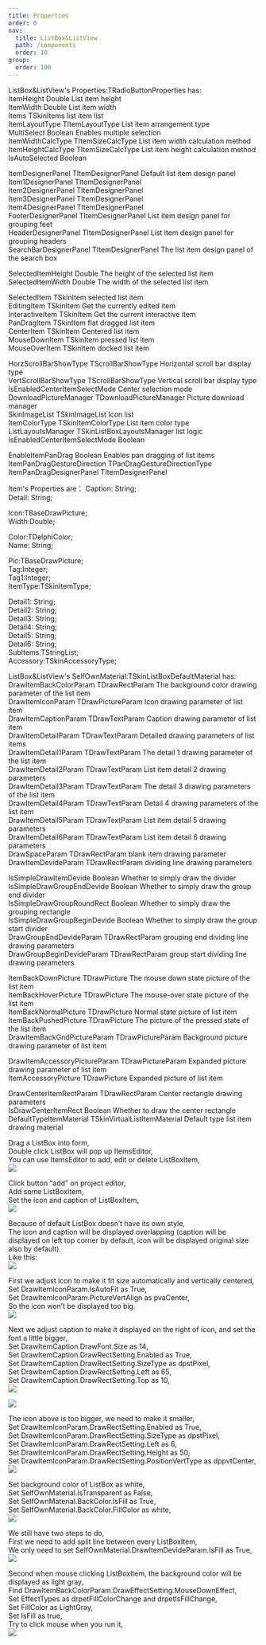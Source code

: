 ```yaml
---
title: Properties
order: 0
nav:
  title: ListBox&ListView
  path: /components
  order: 10
group:
  order: 100
---
```


ListBox&ListView's Properties:TRadioButtonProperties has:    
ItemHeight Double List item height  
ItemWidth Double List item width  
Items TSkinItems list item list  
ItemLayoutType TItemLayoutType List item arrangement type  
MultiSelect Boolean Enables multiple selection  
ItemWidthCalcType TItemSizeCalcType List item width calculation method  
ItemHeightCalcType TItemSizeCalcType List item height calculation method  
IsAutoSelected Boolean  

ItemDesignerPanel TItemDesignerPanel Default list item design panel  
Item1DesignerPanel TItemDesignerPanel  
Item2DesignerPanel TItemDesignerPanel  
Item3DesignerPanel TItemDesignerPanel  
Item4DesignerPanel TItemDesignerPanel  
FooterDesignerPanel TItemDesignerPanel List item design panel for grouping feet  
HeaderDesignerPanel TItemDesignerPanel List item design panel for grouping headers  
SearchBarDesignerPanel TItemDesignerPanel The list item design panel of the search box  

SelectedItemHeight Double The height of the selected list item  
SelectedItemWidth Double The width of the selected list item  

SelectedItem TSkinItem selected list item  
EditingItem TSkinItem Get the currently edited item  
InteractiveItem TSkinItem Get the current interactive item  
PanDragItem TSkinItem flat dragged list item  
CenterItem TSkinItem Centered list item  
MouseDownItem TSkinItem pressed list item  
MouseOverItem TSkinItem docked list item  

HorzScrollBarShowType TScrollBarShowType Horizontal scroll bar display type  
VertScrollBarShowType TScrollBarShowType Vertical scroll bar display type  
IsEnabledCenterItemSelectMode Center selection mode  
DownloadPictureManager TDownloadPictureManager Picture download manager  
SkinImageList TSkinImageList Icon list  
ItemColorType TSkinItemColorType List item color type  
ListLayoutsManager TSkinListBoxLayoutsManager list logic  
IsEnabledCenterItemSelectMode Boolean  

EnableItemPanDrag Boolean Enables pan dragging of list items  
ItemPanDragGestureDirection TPanDragGestureDirectionType  
ItemPanDragDesignerPanel TItemDesignerPanel  








Item's Properties are：
Caption: String;  
Detail: String;  

Icon:TBaseDrawPicture;  
Width:Double;  

Color:TDelphiColor;  
Name: String;  

Pic:TBaseDrawPicture;  
Tag:Integer;  
Tag1:Integer;  
ItemType:TSkinItemType;  

Detail1: String;  
Detail2: String;  
Detail3: String;  
Detail4: String;  
Detail5: String;  
Detail6: String;  
SubItems:TStringList;  
Accessory:TSkinAccessoryType;  






ListBox&ListView's SelfOwnMaterial:TSkinListBoxDefaultMaterial has:  
DrawItemBackColorParam TDrawRectParam The background color drawing parameter of the list item  
DrawItemIconParam TDrawPictureParam Icon drawing parameter of list item  
DrawItemCaptionParam TDrawTextParam Caption drawing parameter of list item  
DrawItemDetailParam TDrawTextParam Detailed drawing parameters of list items  
DrawItemDetail1Param TDrawTextParam The detail 1 drawing parameter of the list item  
DrawItemDetail2Param TDrawTextParam List item detail 2 drawing parameters  
DrawItemDetail3Param TDrawTextParam The detail 3 drawing parameters of the list item  
DrawItemDetail4Param TDrawTextParam Detail 4 drawing parameters of the list item  
DrawItemDetail5Param TDrawTextParam List item detail 5 drawing parameters  
DrawItemDetail6Param TDrawTextParam List item detail 6 drawing parameters  
DrawSpaceParam TDrawRectParam blank item drawing parameter  
DrawItemDevideParam TDrawRectParam dividing line drawing parameters  

IsSimpleDrawItemDevide Boolean Whether to simply draw the divider  
IsSimpleDrawGroupEndDevide Boolean Whether to simply draw the group end divider  
IsSimpleDrawGroupRoundRect Boolean Whether to simply draw the grouping rectangle  
IsSimpleDrawGroupBeginDevide Boolean Whether to simply draw the group start divider  
DrawGroupEndDevideParam TDrawRectParam grouping end dividing line drawing parameters  
DrawGroupBeginDevideParam TDrawRectParam group start dividing line drawing parameters  

ItemBackDownPicture TDrawPicture The mouse down state picture of the list item  
ItemBackHoverPicture TDrawPicture The mouse-over state picture of the list item  
ItemBackNormalPicture TDrawPicture Normal state picture of list item  
ItemBackPushedPicture TDrawPicture The picture of the pressed state of the list item  
DrawItemBackGndPictureParam TDrawPictureParam Background picture drawing parameter of list item  

DrawItemAccessoryPictureParam TDrawPictureParam Expanded picture drawing parameter of list item  
ItemAccessoryPicture TDrawPicture Expanded picture of list item  

DrawCenterItemRectParam TDrawRectParam Center rectangle drawing parameters  
IsDrawCenterItemRect Boolean Whether to draw the center rectangle  
DefaultTypeItemMaterial TSkinVirtualListItemMaterial Default type list item drawing material  




Drag a ListBox into form,  
Double click ListBox will pop up ItemsEditor,  
You can use ItemsEditor to add, edit or delete ListBoxItem,  
![](http://www.orangeui.cn/orangeuiblog/OrangeUI/10.1.OrangeUI%E6%8E%A7%E4%BB%B6%E4%BD%BF%E7%94%A8%E8%AF%B4%E6%98%8E(%E5%88%97%E8%A1%A8%E6%A1%86%E6%8E%A7%E4%BB%B6ListBox)(%E7%A4%BA%E4%BE%8B1%20%E5%9F%BA%E6%9C%AC%E5%8A%9F%E8%83%BD).files/image001.png)


Click button “add” on project editor,  
Add some ListBoxItem,  
Set the icon and caption of ListBoxItem,  
![](http://www.orangeui.cn/orangeuiblog/OrangeUI/10.1.OrangeUI%E6%8E%A7%E4%BB%B6%E4%BD%BF%E7%94%A8%E8%AF%B4%E6%98%8E(%E5%88%97%E8%A1%A8%E6%A1%86%E6%8E%A7%E4%BB%B6ListBox)(%E7%A4%BA%E4%BE%8B1%20%E5%9F%BA%E6%9C%AC%E5%8A%9F%E8%83%BD).files/image003.png)


Because of default ListBox doesn’t have its own style,  
The icon and caption will be displayed overlapping (caption will be displayed on left top corner by default, icon will be displayed original size also by default).  
Like this:  
![](http://www.orangeui.cn/orangeuiblog/OrangeUI/10.1.OrangeUI%E6%8E%A7%E4%BB%B6%E4%BD%BF%E7%94%A8%E8%AF%B4%E6%98%8E(%E5%88%97%E8%A1%A8%E6%A1%86%E6%8E%A7%E4%BB%B6ListBox)(%E7%A4%BA%E4%BE%8B1%20%E5%9F%BA%E6%9C%AC%E5%8A%9F%E8%83%BD).files/image005.png)

 
First we adjust icon to make it fit size automatically and vertically centered,  
Set DrawItemIconParam.IsAutoFit as True,  
Set DrawItemIconParam.PictureVertAlign as pvaCenter,  
So the icon won’t be displayed too big.  
![](http://www.orangeui.cn/orangeuiblog/OrangeUI/10.1.OrangeUI%E6%8E%A7%E4%BB%B6%E4%BD%BF%E7%94%A8%E8%AF%B4%E6%98%8E(%E5%88%97%E8%A1%A8%E6%A1%86%E6%8E%A7%E4%BB%B6ListBox)(%E7%A4%BA%E4%BE%8B1%20%E5%9F%BA%E6%9C%AC%E5%8A%9F%E8%83%BD).files/image007.png)


Next we adjust caption to make it displayed on the right of icon, and set the font a little bigger,  
Set DrawItemCaption.DrawFont.Size as 14,  
Set DrawItemCaption.DrawRectSetting.Enabled as True,  
Set DrawItemCaption.DrawRectSetting.SizeType as dpstPixel,  
Set DrawItemCaption.DrawRectSetting.Left as 65,  
Set DrawItemCaption.DrawRectSetting.Top as 10,  
![](http://www.orangeui.cn/orangeuiblog/OrangeUI/10.1.OrangeUI%E6%8E%A7%E4%BB%B6%E4%BD%BF%E7%94%A8%E8%AF%B4%E6%98%8E(%E5%88%97%E8%A1%A8%E6%A1%86%E6%8E%A7%E4%BB%B6ListBox)(%E7%A4%BA%E4%BE%8B1%20%E5%9F%BA%E6%9C%AC%E5%8A%9F%E8%83%BD).files/image009.png)

![](http://www.orangeui.cn/orangeuiblog/OrangeUI/10.1.OrangeUI%E6%8E%A7%E4%BB%B6%E4%BD%BF%E7%94%A8%E8%AF%B4%E6%98%8E(%E5%88%97%E8%A1%A8%E6%A1%86%E6%8E%A7%E4%BB%B6ListBox)(%E7%A4%BA%E4%BE%8B1%20%E5%9F%BA%E6%9C%AC%E5%8A%9F%E8%83%BD).files/image011.png)



The icon above is too bigger, we need to make it smaller,  
Set DrawItemIconParam.DrawRectSetting.Enabled as True,  
Set DrawItemIconParam.DrawRectSetting.SizeType as dpstPixel,  
Set DrawItemIconParam.DrawRectSetting.Left as 6,  
Set DrawItemIconParam.DrawRectSetting.Height as 50,  
Set DrawItemIconParam.DrawRectSetting.PositionVertType as dppvtCenter,  
![](http://www.orangeui.cn/orangeuiblog/OrangeUI/10.1.OrangeUI%E6%8E%A7%E4%BB%B6%E4%BD%BF%E7%94%A8%E8%AF%B4%E6%98%8E(%E5%88%97%E8%A1%A8%E6%A1%86%E6%8E%A7%E4%BB%B6ListBox)(%E7%A4%BA%E4%BE%8B1%20%E5%9F%BA%E6%9C%AC%E5%8A%9F%E8%83%BD).files/image013.png)


Set background color of ListBox as white,  
Set SelfOwnMaterial.IsTransparent as False,  
Set SelfOwnMaterial.BackColor.IsFill as True,  
Set SelfOwnMaterial.BackColor.FillColor as white,  
![](http://www.orangeui.cn/orangeuiblog/OrangeUI/10.1.OrangeUI%E6%8E%A7%E4%BB%B6%E4%BD%BF%E7%94%A8%E8%AF%B4%E6%98%8E(%E5%88%97%E8%A1%A8%E6%A1%86%E6%8E%A7%E4%BB%B6ListBox)(%E7%A4%BA%E4%BE%8B1%20%E5%9F%BA%E6%9C%AC%E5%8A%9F%E8%83%BD).files/image015.png)


We still have two steps to do,  
First we need to add split line between every ListBoxItem,  
We only need to set SelfOwnMaterial.DrawItemDevideParam.IsFill as True,  
![](http://www.orangeui.cn/orangeuiblog/OrangeUI/10.1.OrangeUI%E6%8E%A7%E4%BB%B6%E4%BD%BF%E7%94%A8%E8%AF%B4%E6%98%8E(%E5%88%97%E8%A1%A8%E6%A1%86%E6%8E%A7%E4%BB%B6ListBox)(%E7%A4%BA%E4%BE%8B1%20%E5%9F%BA%E6%9C%AC%E5%8A%9F%E8%83%BD).files/image017.png)


Second when mouse clicking ListBoxItem, the background color will be displayed as light gray,  
Find DrawItemBackColorParam.DrawEffectSetting.MouseDownEffect,  
Set EffectTypes as drpetFillColorChange and drpetIsFillChange,  
Set FillColor as LightGray,  
Set IsFill as true,  
Try to click mouse when you run it,  
![](http://www.orangeui.cn/orangeuiblog/OrangeUI/10.1.OrangeUI%E6%8E%A7%E4%BB%B6%E4%BD%BF%E7%94%A8%E8%AF%B4%E6%98%8E(%E5%88%97%E8%A1%A8%E6%A1%86%E6%8E%A7%E4%BB%B6ListBox)(%E7%A4%BA%E4%BE%8B1%20%E5%9F%BA%E6%9C%AC%E5%8A%9F%E8%83%BD).files/image019.png)




